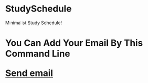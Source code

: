 # StudySchedule

Minimalist Study Schedule!

 <h1> 
 You Can Add Your Email By This Command Line
 <p><a href="mailto:someone@example.com">Send email</a></p>
 </h1>
